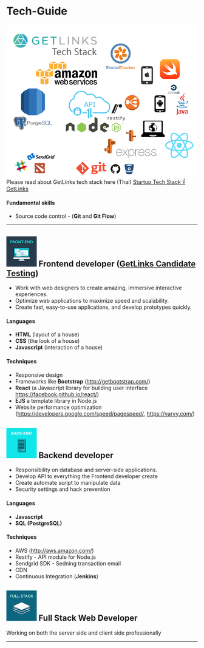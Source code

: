 # Tech-Guide
![](images/getlinks-tech-stack.png?raw=true)
Please read about GetLinks tech stack here (Thai) [Startup Tech Stack ที่ GetLinks](https://medium.com/@pichayas/startup-tech-stack-ที่-getlinks-c809a90f2eb5)
#### Fundamental skills
- Source code control - (**Git** and **Git Flow**)

---
## ![](images/frontend.png?raw=true) Frontend developer ([GetLinks Candidate Testing](frontend/))
- Work with web designers to create amazing, immersive interactive experiences.
- Optimize web applications to maximize speed and scalability.
- Create fast, easy-to-use applications, and develop prototypes quickly.

#### Languages
- **HTML** (layout of a house)
- **CSS** (the look of a house)
- **Javascript** (interaction of a house)

#### Techniques
- Responsive design
- Frameworks like **Bootstrap** (http://getbootstrap.com/)
- **React** (a Javascript library for building user interface https://facebook.github.io/react/)
- **EJS** a template library in Node.js
- Website performance optimization (https://developers.google.com/speed/pagespeed/, https://varvy.com/)

## ![](images/backend.png?raw=true) Backend developer
- Responsibility on database and server-side applications.
- Develop API to everything the Frontend developer create
- Create automate script to manipulate data
- Security settings and hack prevention

#### Languages
- **Javascript**
- **SQL (PostgreSQL)**

#### Techniques
- AWS (http://aws.amazon.com/)
- Restify - API module for Node.js
- Sendgrid SDK - Sedning transaction email
- CDN
- Continuous Integration (**Jenkins**)

## ![](images/fullstack.png?raw=true) Full Stack Web Developer
Working on both the server side and client side professionally

---
